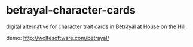 betrayal-character-cards
========================

digital alternative for character trait cards in Betrayal at House on the Hill.

demo: http://wolfesoftware.com/betrayal/
